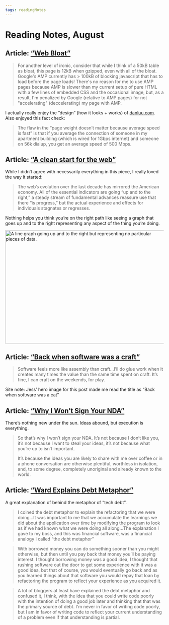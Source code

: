 ```yaml
---
tags: readingNotes
---
```


# Reading Notes, August

## Article: [“Web Bloat”](https://danluu.com/web-bloat/)

> For another level of ironic, consider that while I think of a 50kB table as bloat, this page is 12kB when gzipped, even with all of the bloat. Google's AMP currently has > 100kB of blocking javascript that has to load before the page loads! There's no reason for me to use AMP pages because AMP is slower than my current setup of pure HTML with a few lines of embedded CSS and the occasional image, but, as a result, I'm penalized by Google (relative to AMP pages) for not "accelerating" (deccelerating) my page with AMP.

I actually really enjoy the “design” (how it looks + works) of [danluu.com](https://danluu.com/). Also enjoyed this fact check:

> The flaw in the “page weight doesn’t matter because average speed is fast” is that if you average the connection of someone in my apartment building (which is wired for 1Gbps internet) and someone on 56k dialup, you get an average speed of 500 Mbps.

## Article: [“A clean start for the web”](https://macwright.com/2020/08/22/clean-starts-for-the-web.html)

While I didn’t agree with necessarily everything in this piece, I really loved the way it started:

> The web’s evolution over the last decade has mirrored the American economy. All of the essential indicators are going “up and to the right,” a steady stream of fundamental advances reassure use that there “is progress,” but the actual experience and effects for individuals stagnates or regresses.

Nothing helps you think you’re on the right path like seeing a graph that goes up and to the right representing any aspect of the thing you’re doing.

<img src="https://cdn.jim-nielsen.com/blog/2020/reading-notes-august-graph.png" alt="A line graph going up and to the right but representing no particular pieces of data." width="513" height="360" />

## Article: [“Back when software was a craft”](https://jessitron.com/2020/08/04/back-when-software-was-a-craft/)

> Software feels more like assembly than craft...I’ll do glue work when it creates many times the value than the same time spent on craft. It’s fine, I can craft on the weekends, for play.

Site note: Jess’ hero image for this post made me read the title as “Back when software was a cat”

## Article: [“Why I Won’t Sign Your NDA”](http://blog.jpl-consulting.com/2012/04/why-i-wont-sign-your-nda/)

There’s nothing new under the sun. Ideas abound, but execution is everything.

> So that’s why I won’t sign your NDA. It’s not because I don’t like you, it’s not because I want to steal your ideas, it’s not because what you’re up to isn’t important.
>
> It’s because the ideas you are likely to share with me over coffee or in a phone conversation are otherwise plentiful, worthless in isolation, and, to some degree, completely unoriginal and already known to the world.

## Article: [“Ward Explains Debt Metaphor”](http://wiki.c2.com/?WardExplainsDebtMetaphor=)

A great explanation of behind the metaphor of “tech debt”.

>  I coined the debt metaphor to explain the refactoring that we were doing...It was important to me that we accumulate the learnings we did about the application over time by modifying the program to look as if we had known what we were doing all along...The explanation I gave to my boss, and this was financial software, was a financial analogy I called “the debt metaphor”

>  With borrowed money you can do something sooner than you might otherwise, but then until you pay back that money you’ll be paying interest. I thought borrowing money was a good idea, I thought that rushing software out the door to get some experience with it was a good idea, but that of course, you would eventually go back and as you learned things about that software you would repay that loan by refactoring the program to reflect your experience as you acquired it. 

>  A lot of bloggers at least have explained the debt metaphor and confused it, I think, with the idea that you could write code poorly with the intention of doing a good job later and thinking that that was the primary source of debt. I'm never in favor of writing code poorly, but I am in favor of writing code to reflect your current understanding of a problem even if that understanding is partial.